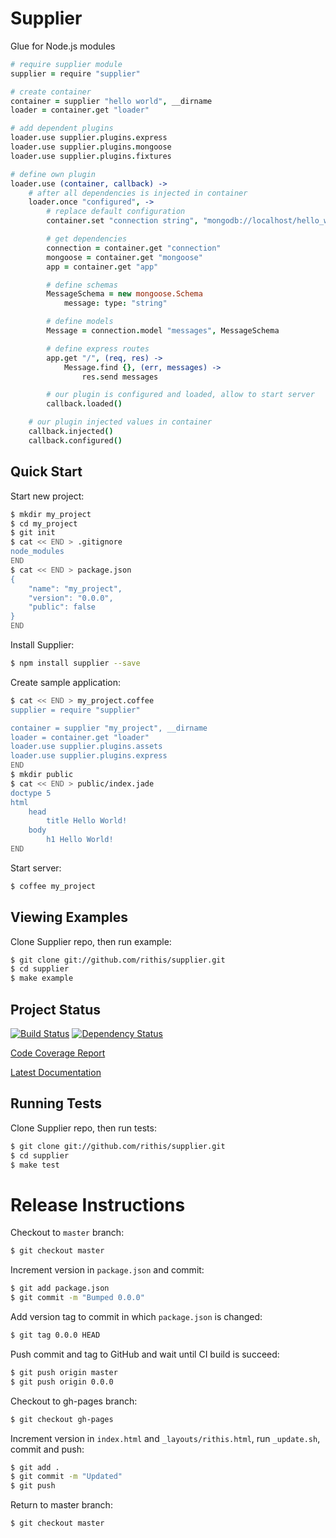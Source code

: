 # Supplier

Glue for Node.js modules

```coffeescript
# require supplier module
supplier = require "supplier"

# create container
container = supplier "hello world", __dirname
loader = container.get "loader"

# add dependent plugins
loader.use supplier.plugins.express
loader.use supplier.plugins.mongoose
loader.use supplier.plugins.fixtures

# define own plugin
loader.use (container, callback) ->
    # after all dependencies is injected in container
    loader.once "configured", ->
        # replace default configuration
        container.set "connection string", "mongodb://localhost/hello_world"

        # get dependencies
        connection = container.get "connection"
        mongoose = container.get "mongoose"
        app = container.get "app"

        # define schemas
        MessageSchema = new mongoose.Schema
            message: type: "string"

        # define models
        Message = connection.model "messages", MessageSchema

        # define express routes
        app.get "/", (req, res) ->
            Message.find {}, (err, messages) ->
                res.send messages

        # our plugin is configured and loaded, allow to start server
        callback.loaded()

    # our plugin injected values in container
    callback.injected()
    callback.configured()
```

## Quick Start

Start new project:

```sh
$ mkdir my_project
$ cd my_project
$ git init
$ cat << END > .gitignore
node_modules
END
$ cat << END > package.json
{
    "name": "my_project",
    "version": "0.0.0",
    "public": false
}
END
```

Install Supplier:

```sh
$ npm install supplier --save
```

Create sample application:

```sh
$ cat << END > my_project.coffee
supplier = require "supplier"

container = supplier "my_project", __dirname
loader = container.get "loader"
loader.use supplier.plugins.assets
loader.use supplier.plugins.express
END
$ mkdir public
$ cat << END > public/index.jade
doctype 5
html
    head
        title Hello World!
    body
        h1 Hello World!
END
```

Start server:

```sh
$ coffee my_project
```

## Viewing Examples

Clone Supplier repo, then run example:

```sh
$ git clone git://github.com/rithis/supplier.git
$ cd supplier
$ make example
```

## Project Status

[![Build Status](https://drone.io/github.com/rithis/supplier/status.png)](https://drone.io/github.com/rithis/supplier/latest) [![Dependency Status](https://gemnasium.com/rithis/supplier.png)](https://gemnasium.com/rithis/supplier)

[Code Coverage Report](http://rithis.github.com/supplier/coverage.html)

[Latest Documentation](http://rithis.github.com/supplier/docs/supplier.html)

## Running Tests

Clone Supplier repo, then run tests:

```sh
$ git clone git://github.com/rithis/supplier.git
$ cd supplier
$ make test
```

# Release Instructions

Checkout to `master` branch:

```sh
$ git checkout master
```

Increment version in `package.json` and commit:

```sh
$ git add package.json
$ git commit -m "Bumped 0.0.0"
```

Add version tag to commit in which `package.json` is changed:

```sh
$ git tag 0.0.0 HEAD
```

Push commit and tag to GitHub and wait until CI build is succeed:

```sh
$ git push origin master
$ git push origin 0.0.0
```

Checkout to gh-pages branch:

```sh
$ git checkout gh-pages
```

Increment version in `index.html` and `_layouts/rithis.html`, run `_update.sh`,
commit and push:

```sh
$ git add .
$ git commit -m "Updated"
$ git push
```

Return to master branch:

```sh
$ git checkout master
```

